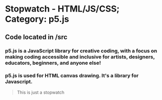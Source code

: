 # Stopwatch - HTML/JS/CSS; Category: p5.js
## Code located in /src

### p5.js is a JavaScript library for creative coding, with a focus on making coding accessible and inclusive for artists, designers, educators, beginners, and anyone else!
### p5.js is used for HTML canvas drawing.  It's a library for Javascript.  

> This is just a stopwatch